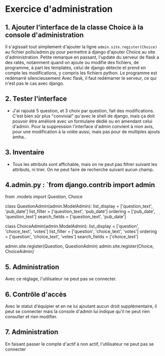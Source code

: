 # Exercice d'administration

## 1. Ajouter l'interface de la classe Choice à la console d'administration

Il s'agissait tout simplement d'ajouter la ligne `admin.site.register(Choice)` 
au fichier polls/admin.py 
pour permettre à django d'ajouter Choice au site 
d'administration. 
Petite remarque en passant, l'update du serveur de flask a 
des ratés, notamment quand on ajoute ou modifie des fichiers, 
de programme, à part les templates, celui de django détecte 
et prend en compte les modifications, y compris les fichiers 
python. Le programme est redémarré silencieusement
Avec flask, il faut redémarrer le serveur, ce qui n'est pas 
le cas avec django.
## 2. Tester l'interface
* J'ai rajouté 5 question, et 3 choix par question, fait des 
modifications. 
C'est bien sûr plus "convivial" qu'avec le shell de 
django, mais ça doit pouvoir être amélioré avec un 
formulaire dédié ou en amendant celui d'admin. Pour la suppression l'interface 
d'admin convient à mon avis, pour une modification à la volée aussi, mais pas pour de multiples 
ajouts àmha..

## 3. Inventaire
* Tous les attributs sont affichable, mais on ne peut pas filtrer suivant les 
attributs, ni trier. On ne peut faire de recherche suivant aucun champ. 

## 4.admin.py : `from django.contrib import admin

from .models import Question, Choice

class QuestionAdmin(admin.ModelAdmin):
    list_display = ['question_text', 'pub_date']
    list_filter = ['question_text', 'pub_date']
    ordering = ['pub_date', 'question_text']
    search_fields = ['question_text', 'pub_date']


class ChoiceAdmin(admin.ModelAdmin):
    list_display = ['question', 'choice_text', 'votes']
    list_filter = ['question', 'choice_text', 'votes']
    ordering = ['question', 'choice_text', 'votes']
    search_fields = ['choice_text']

admin.site.register(Question, QuestionAdmin)
admin.site.register(Choice, ChoiceAdmin)`

## 5. Administration
Avec ce réglage, l'utilisateur ne peut pas se connecter. 

## 6. Contrôle d'accès
Avec le statut d'équipier et en ne lui ajoutant aucun droit supplémentaire, il peut se 
connecter mais la console d'admin lui indique qu'il ne peut rien consulter et rien modifier.

## 7. Administration
En faisant passer le compte d'actif à non actif, l'utilisateur ne peut pas se connecter
